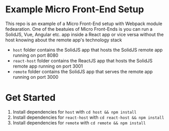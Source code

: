 # Example Micro Front-End Setup

This repo is an example of a Micro Front-End setup with Webpack module fedearation. 
One of the beatuies of Micro Front-Ends is you can run a SolidJS, Vue, Angular etc. app inside a React app or vice versa
without the host knowing about the remote app's technology stack
<br />
- `host` folder contains the SolidJS app that hosts the SolidJS remote app running on port 8080 <br />
- `react-host` folder contains the ReactJS app that hosts the SolidJS remote app running on port 3001 <br />
- `remote` folder contains the SolidJS app that serves the remote app running on port 3000 <br />

# Get Started
1. Install dependencies for `host` with `cd host && npm install`
2. Install dependencies for `react-host` with `cd react-host && npm install`
3. Install dependencies for `remote` with `cd remote && npm install`
